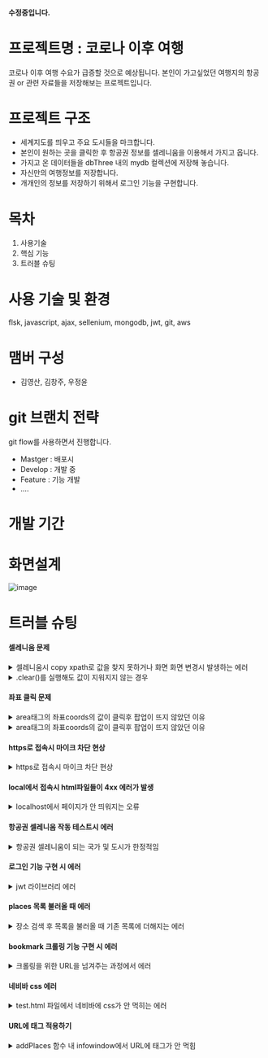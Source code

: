 #### 수정중입니다. 

#  프로젝트명 : 코로나 이후 여행

코로나 이후 여행 수요가 급증할 것으로 예상됩니다.
본인이 가고싶었던 여행지의 항공권 or 관련 자료들을 저장해보는 프로젝트입니다.


# 프로젝트 구조  

*  세계지도를 띄우고 주요 도시들을 마크합니다.
*  본인이 원하는 곳을 클릭한 후 항공권 정보를 셀레니움을 이용해서 가지고 옵니다.
*  가지고 온 데이터들을 dbThree 내의 mydb 컬렉션에 저장해 놓습니다. 
*  자신만의 여행정보를 저장합니다. 
*  개개인의 정보를 저장하기 위해서 로그인 기능을 구현합니다.

# 목차 
1. 사용기술
2. 핵심 기능
3. 트러블 슈팅

# 사용 기술 및 환경
flsk, javascript, ajax, sellenium, mongodb, jwt, git, aws

# 맴버 구성 
- 김영산, 김창주, 우정윤

# git 브랜치 전략 
git flow를 사용하면서 진행합니다.

- Mastger : 배포시 
- Develop : 개발 중 
- Feature : 기능 개발
- ....

# 개발 기간


# 화면설계
![image](https://user-images.githubusercontent.com/51309615/134605644-6844eeac-f87f-410c-a44e-15f6575daa5d.png)

# 트러블 슈팅

#### 셀레니움 문제 
<details>
<summary>셀레니움시 copy xpath로 값을 찾지 못하거나 화면 화면 변경시 발생하는 에러 </summary>
<div markdown="1">
- 셀레니움으로 값을 가져오기를 원하는 부분을 xpath느 link_text를 사용하기도 했습니다. 그러나 모든 부분이 xpath로 먹히지는 않습니다. 그럴 때는 더 상위의 태그를 체킹해보는 시도를 해보아야 합니다.
- 화면 변경시 알 수 없는 에러가 발생하기도 하는데 그 이유는 화면은 전환 했는데 셀레니움은 이전의 화면에서 아직 오지 못했기 때문입니다. 그래서 그 부분을 기다려주기 위해서 tiem.sleep()으로 시간을 주면서 기다려주는 방법이 있습니다. 
</div>
</details>

<details>
<summary> .clear()를 실행해도 값이 지워지지 않는 경우 </summary>
<div markdown="1">
  - 값이 디폴트로 지정되어있는 경우 값을 clear()로 지워서 원하는 값을 입력하는걸로 알고 있었습니다. 그러나 clear가 되지 않는 경우도 있습니다.
  - 이럴때는 전체선택과 delete로 clear를 대체해야 합니다.
</div>
</details>

#### 좌표 클릭 문제
<details>
<summary>area태그의 좌표coords의 값이 클릭후 팝업이 뜨지 않았던 이유</summary>
<div markdown="1">
- 좌표가 클릭이 안되는 이유는 이미지 파일의 픽셀이 작았기 때문입니다.
- 하지만 정확한 좌표값을 설정하지못하여서 그 이후는 다른 문제로 분리하였습니다.
</div>
</details>

<details>
<summary>area태그의 좌표coords의 값이 클릭후 팝업이 뜨지 않았던 이유</summary>
<div markdown="1">
- 처음에 설정한 좌표값이 임의로 지정한 값이라 적용되지 않았습니다.<p>
- https://rgy0409.tistory.com/2881 를 참고하여 좌표값을 지정하는 방법을 알고 지정을 했는데 팝업이 뜨지 않았습니다.<p>
- 팝업이 뜨지 않았던 이유는 세계지도 이미지위에 div태그를 사용하여 런던, 파리, 도쿄 등등의 도시를 대표하는 이미지를 추가로 넣어주어서 클릭이 되지 않았습니다.<p>
- 포토샵으로 해당 도시위치에 대표이미지를 합성해서 새로운 worldmap.png를 만들어 div 태그들을 없애주었습니다.
</div>
</details>

#### https로 접속시 마이크 차단 현상 
<details>
<summary>https로 접속시 마이크 차단 현상</summary>
<div markdown="1">
- 각각의 파일로 돌렸을때는 구글에서 마이크 차단현상이 없었습니다.
- 하지만 같이 돌리면서 flask로 돌릴경우 마이크 차단현상이 있었습니다. -> cors 정책문제인걸 인지 후 해결 . 
  </div>
</details>

#### local에서 접속시 html파일들이 4xx 에러가 발생
<details>
<summary>localhost에서 페이지가 안 띄워지는 오류</summary>
<div markdown="1">
- 해당 파일을 개별적으로 실행했을때는 실행이 되지만 서버로 돌릴 경우 에러가 발생했습니다 
- 해당 이유는 에러가 발생하는 html 파일들을 렌더링을 제대로 하지 못했기 때문입니다.
  </div>
</details>

#### 항공권 셀레니움 작동 테스트시 에러
<details>
<summary>항공권 셀레니움이 되는 국가 및 도시가 한정적임</summary>
<div markdown="1">
- 해당 이유는 저는 항공권이 있는 화면 url을 가리키고 있었는데 오류가 나는 화면에서는 코로나로인해 입국이 금지된 화면이라서 항공정보가 없어서 에러가 발생했습니다.
- 입국금지가 된 여행지를 제외하고는 정상 작동이 됩니다.
  </div>
</details>

#### 로그인 기능 구현 시 에러
<details>
<summary>jwt 라이브러리 에러</summary>
<div markdown="1">
- 기존에 설치되어 있었던 pyjwt 라이브러리와 충돌이 일어남.
- jwt 라이브러리를 삭제.
</div>
</details>

#### places 목록 불러올 때 에러
<details>
<summary>장소 검색 후 목록을 불러올 때 기존 목록에 더해지는 에러</summary>
<div markdown="1">
- 해당 목록의 ul 아이디인 $('#places)를 특정함.
- showMap 함수 내 service.nearbySearch 실행 전 $('#places').empty()를 넣어줌.
</div>
</details>

#### bookmark 크롤링 기능 구현 시 에러
<details>
<summary>크롤링을 위한 URL을 넘겨주는 과정에서 에러</summary>
<div markdown="1">
- placeIdElement의 id 속성을 이용해 $('#PlaceId').href로 URL을 정의함.
- addPlaces 함수 밖에서 호출하니 id 만으로는 URL이 불러와지지 않음.
- save_venues 함수를 addPlaces 안에서 호출 및 PlaceIdElement.href로 URL을 재정의.
</div>
</details>

#### 네비바 css 에러
<details>
<summary>test.html 파일에서 네비바에 css가 안 먹히는 에러</summary>
<div markdown="1">
- css 파일을 보니 이미 모든 ul에 대해서 적용된 css가 존재.
- div를 따로 줘서 해결하려고 했으나 여전히 css가 적용되지 않음.
- <li> 태그의 내용물인 <a> 태그만 남기고 <ul> 및 <li> 태그는 삭제.
</div>
</details>

#### URL에 <a> 태그 적용하기
<details>
<summary>addPlaces 함수 내 infowindow에서 URL에 <a> 태그가 안 먹힘</summary>
<div markdown="1">
- <a> 태그를 적용하기 위해 creatTextNode, appendChild 속성을 이용함
</div>
</details>
